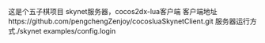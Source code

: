 这是个五子棋项目
skynet服务器，cocos2dx-lua客户端
客户端地址https://github.com/pengchengZenjoy/cocosluaSkynetClient.git
服务器运行方式./skynet examples/config.login
